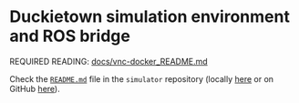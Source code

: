 # Duckietown simulation environment and ROS bridge

REQUIRED READING: [docs/vnc-docker_README.md](./vnc-docker_README.md)

Check the [`README.md`](../user_code_mount_dir/simulator/README.md) file in the `simulator` repository (locally [here](../user_code_mount_dir/simulator/README.md) or on GitHub [here](https://github.com/ETHZ-DT-Class/simulator/blob/main/README.md)).